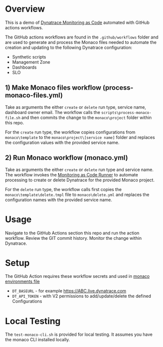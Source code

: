 # Overview

This is a demo of [Dynatrace Monitoring as Code](https://github.com/dynatrace-oss/dynatrace-monitoring-as-code) automated with GitHub actions workflows.

The GitHub actions workflows are found in the `.github/workflows` folder and are used to generate and process the Monaco files needed to automate the creation and updating to the following Dynatrace configuration:

* Synthetic scripts
* Management Zone
* Dashboards
* SLO

## 1) Make Monaco files workflow (process-monaco-files.yml)

Take as arguments the either `create` or `delete` run type, service name, dashboard owner email.  The workflow calls the `scripts\process-monaco-file.sh` and then commits the change to the `monaco\project` folder within this repo.

For the `create` run type, the workflow copies configurations from `monaco\template` to the `monaco\project\[service name]` folder and replaces the configuration values with the provided service name.

## 2) Run Monaco workflow (monaco.yml)

Take as arguments the either `create` or `delete` run type and service name.  The workflow invokes the [Monitoring as Code Runner](https://github.com/dynatrace-ace/monaco-runner) to automate processing to create or delete Dynatrace for the provided Monaco project.

For the `delete` run type, the workflow calls first copies the `monaco\template\delete.tmpl` file to `monaco\delete.yml` and replaces the configuration names with the provided service name.

# Usage

Navigate to the GitHub Actions section this repo and run the action workflow.  Review the GIT commit history.  Monitor the change within Dynatrace.

# Setup

The GitHub Action requires these workflow secrets and used in [monaco environments file](monaco/environments.yml)

* `DT_BASEURL` - for example https://ABC.live.dynatrace.com
* `DT_API_TOKEN` - with V2 permissions to add/update/delete the defined Configurations

# Local Testing

The `test-monaco-cli.sh` is provided for local testing. It assumes you have the monaco CLI installed locally.